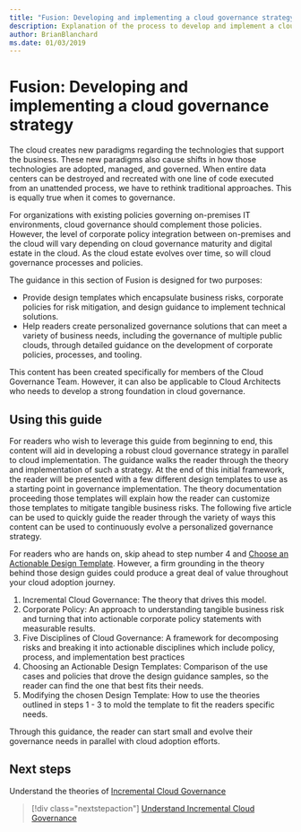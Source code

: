 ```yaml
---
title: "Fusion: Developing and implementing a cloud governance strategy"
description: Explanation of the process to develop and implement a cloud governance strategy
author: BrianBlanchard
ms.date: 01/03/2019
---
```


# Fusion: Developing and implementing a cloud governance strategy

The cloud creates new paradigms regarding the technologies that support the business. These new paradigms also cause shifts in how those technologies are adopted, managed, and governed. When entire data centers can be destroyed and recreated with one line of code executed from an unattended process, we have to rethink traditional approaches. This is equally true when it comes to governance.

For organizations with existing policies governing on-premises IT environments, cloud governance should complement those policies. However, the level of corporate policy integration between on-premises and the cloud will vary depending on cloud governance maturity and digital estate in the cloud. As the cloud estate evolves over time, so will cloud governance processes and policies.

The guidance in this section of Fusion is designed for two purposes:

* Provide design templates which encapsulate business risks, corporate policies for risk mitigation, and design guidance to implement technical solutions.
* Help readers create personalized governance solutions that can meet a variety of business needs, including the governance of multiple public clouds, through detailed guidance on the development of corporate policies, processes, and tooling.

This content has been created specifically for members of the Cloud Governance Team. However, it can also be applicable to Cloud Architects who needs to develop a strong foundation in cloud governance.

## Using this guide

For readers who wish to leverage this guide from beginning to end, this content will aid in developing a robust cloud governance strategy in parallel to cloud implementation. The guidance walks the reader through the theory and implementation of such a strategy. At the end of this initial framework, the reader will be presented with a few different design templates to use as a starting point in governance implementation. The theory documentation proceeding those templates will explain how the reader can customize those templates to mitigate tangible business risks. The following five article can be used to quickly guide the reader through the variety of ways this content can be used to continuously evolve a personalized governance strategy.

For readers who are hands on, skip ahead to step number 4 and [Choose an Actionable Design Template](choose-a-design-template.md). However, a firm grounding in the theory behind those design guides could produce a great deal of value throughout your cloud adoption journey.

1) Incremental Cloud Governance: The theory that drives this model.
2) Corporate Policy: An approach to understanding tangible business risk and turning that into actionable corporate policy statements with measurable results.
3) Five Disciplines of Cloud Governance: A framework for decomposing risks and breaking it into actionable disciplines which include policy, process, and implementation best practices
4) Choosing an Actionable Design Templates: Comparison of the use cases and policies that drove the design guidance samples, so the reader can find the one that best fits their needs.
5) Modifying the chosen Design Template: How to use the theories outlined in steps 1 - 3 to mold the template to fit the readers specific needs.

Through this guidance, the reader can start small and evolve their governance needs in parallel with cloud adoption efforts.

## Next steps

Understand the theories of [Incremental Cloud Governance](./incremental-cloud-governance.md)
> [!div class="nextstepaction"]
> [Understand Incremental Cloud Governance](./incremental-cloud-governance.md)